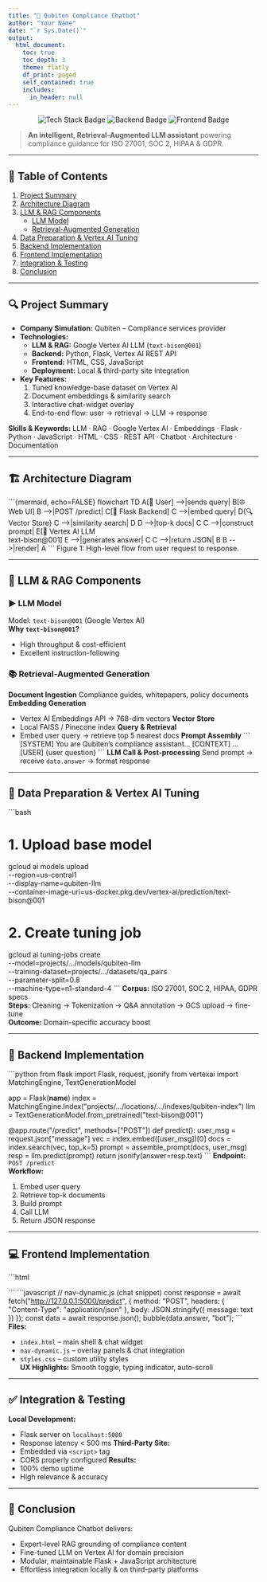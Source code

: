 ```yaml
---
title: "🎯 Qubiten Compliance Chatbot"
author: "Your Name"
date: "`r Sys.Date()`"
output:
  html_document:
    toc: true
    toc_depth: 3
    theme: flatly
    df_print: paged
    self_contained: true
    includes:
      in_header: null
---
```


<p align="center">
  <img src="https://img.shields.io/badge/LLM–RAG–Google%20Vertex%20AI-blue" alt="Tech Stack Badge" />
  <img src="https://img.shields.io/badge/Flask–Python-green" alt="Backend Badge" />
  <img src="https://img.shields.com/badge/HTML–CSS–JS-yellow" alt="Frontend Badge" />
</p>

> **An intelligent, Retrieval-Augmented LLM assistant** powering compliance guidance for ISO 27001, SOC 2, HIPAA & GDPR.

---

## 📑 Table of Contents

1. [Project Summary](#project-summary)  
2. [Architecture Diagram](#architecture-diagram)  
3. [LLM & RAG Components](#llm--rag-components)  
   - [LLM Model](#llm-model)  
   - [Retrieval-Augmented Generation](#retrieval-augmented-generation)  
4. [Data Preparation & Vertex AI Tuning](#data-preparation--vertex-ai-tuning)  
5. [Backend Implementation](#backend-implementation)  
6. [Frontend Implementation](#frontend-implementation)  
7. [Integration & Testing](#integration--testing)  
8. [Conclusion](#conclusion)

---

## 🔍 Project Summary

- **Company Simulation:** Qubiten – Compliance services provider  
- **Technologies:**
  - **LLM & RAG:** Google Vertex AI LLM (`text-bison@001`)  
  - **Backend:** Python, Flask, Vertex AI REST API  
  - **Frontend:** HTML, CSS, JavaScript  
  - **Deployment:** Local & third-party site integration  
- **Key Features:**
  1. Tuned knowledge-base dataset on Vertex AI  
  2. Document embeddings & similarity search  
  3. Interactive chat-widget overlay  
  4. End-to-end flow: user → retrieval → LLM → response  

**Skills & Keywords:** LLM · RAG · Google Vertex AI · Embeddings · Flask · Python · JavaScript · HTML · CSS · REST API · Chatbot · Architecture · Documentation


---

## 🏗️ Architecture Diagram

\`\`\`{mermaid, echo=FALSE}
flowchart TD
  A[👤 User] -->|sends query| B[🌐 Web UI]
  B -->|POST /predict| C[🐍 Flask Backend]
  C -->|embed query| D{🔍 Vector Store}
  C -->|similarity search| D
  D -->|top-k docs| C
  C -->|construct prompt| E[🤖 Vertex AI LLM<br/>text-bison@001]
  E -->|generates answer| C
  C -->|return JSON| B
  B -->|render| A
\`\`\`
Figure 1: High-level flow from user request to response.

---

## 🤖 LLM & RAG Components

### ▶️ LLM Model
Model: `text-bison@001` (Google Vertex AI)  
**Why `text-bison@001`?**
* High throughput & cost-efficient
* Excellent instruction-following

### 📚 Retrieval-Augmented Generation
**Document Ingestion** Compliance guides, whitepapers, policy documents  
**Embedding Generation**
* Vertex AI Embeddings API → 768-dim vectors
**Vector Store**
* Local FAISS / Pinecone index
**Query & Retrieval**
* Embed user query → retrieve top 5 nearest docs
**Prompt Assembly**
\`\`\`
[SYSTEM]
You are Qubiten’s compliance assistant...
[CONTEXT]
<doc1>…<doc5>
[USER]
{user question}
\`\`\`
**LLM Call & Post-processing** Send prompt → receive `data.answer` → format response

---

## 🧰 Data Preparation & Vertex AI Tuning
\`\`\`bash
# 1. Upload base model
gcloud ai models upload \
  --region=us-central1 \
  --display-name=qubiten-llm \
  --container-image-uri=us-docker.pkg.dev/vertex-ai/prediction/text-bison@001

# 2. Create tuning job
gcloud ai tuning-jobs create \
  --model=projects/.../models/qubiten-llm \
  --training-dataset=projects/.../datasets/qa_pairs \
  --parameter-split=0.8 \
  --machine-type=n1-standard-4
\`\`\`
**Corpus:** ISO 27001, SOC 2, HIPAA, GDPR specs  
**Steps:** Cleaning → Tokenization → Q&A annotation → GCS upload → fine-tune  
**Outcome:** Domain-specific accuracy boost

---

## 🔧 Backend Implementation
\`\`\`python
from flask import Flask, request, jsonify
from vertexai import MatchingEngine, TextGenerationModel

app = Flask(__name__)
index = MatchingEngine.Index("projects/.../locations/.../indexes/qubiten-index")
llm   = TextGenerationModel.from_pretrained("text-bison@001")

@app.route("/predict", methods=["POST"])
def predict():
    user_msg = request.json["message"]
    vec      = index.embed([user_msg])[0]
    docs     = index.search(vec, top_k=5)
    prompt   = assemble_prompt(docs, user_msg)
    resp     = llm.predict(prompt)
    return jsonify(answer=resp.text)
\`\`\`
**Endpoint:** `POST /predict`  
**Workflow:**
1. Embed user query
2. Retrieve top-k documents
3. Build prompt
4. Call LLM
5. Return JSON response

---

## 💻 Frontend Implementation
\`\`\`html
<script src="nav-dynamic.js"></script>
\`\`\`
\`\`\`javascript
// nav-dynamic.js (chat snippet)
const response = await fetch("http://127.0.0.1:5000/predict", {
  method: "POST",
  headers: { "Content-Type": "application/json" },
  body: JSON.stringify({ message: text })
});
const data = await response.json();
bubble(data.answer, "bot");
\`\`\`
**Files:**
- `index.html` – main shell & chat widget  
- `nav-dynamic.js` – overlay panels & chat integration  
- `styles.css` – custom utility styles  
**UX Highlights:** Smooth toggle, typing indicator, auto-scroll

---

## ✅ Integration & Testing
**Local Development:**
- Flask server on `localhost:5000`
- Response latency < 500 ms
**Third-Party Site:**
- Embedded via `<script>` tag
- CORS properly configured
**Results:**
- 100% demo uptime
- High relevance & accuracy

---

## 🏁 Conclusion
Qubiten Compliance Chatbot delivers:
- Expert-level RAG grounding of compliance content
- Fine-tuned LLM on Vertex AI for domain precision
- Modular, maintainable Flask + JavaScript architecture
- Effortless integration locally & on third-party platforms
